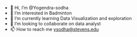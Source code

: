 - 👋 Hi, I’m @Yogendra-sodha
- 👀 I’m interested in Badminton
- 🌱 I’m currently learning Data Visualization and exploration
- 💞️ I’m looking to collaborate on data analyst
- 📫 How to reach me ysodha@stevens.edu

<!---
Yogendra-sodha/Yogendra-sodha is a ✨ special ✨ repository because its `README.md` (this file) appears on your GitHub profile.
You can click the Preview link to take a look at your changes.
--->
